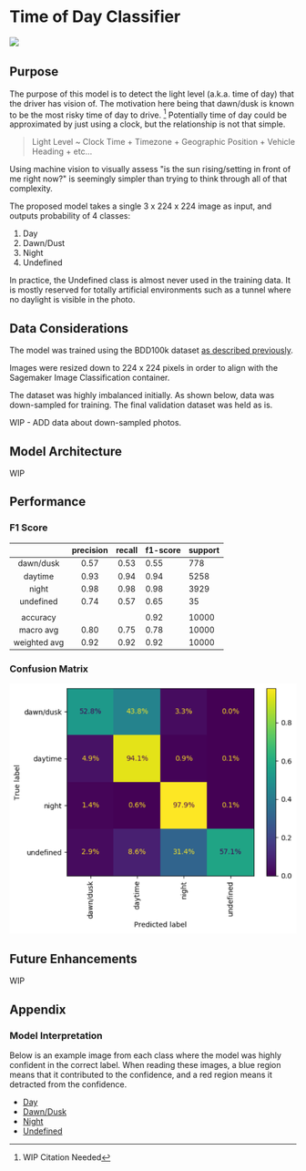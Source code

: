 # Time of Day Classifier

![](images/timeofday_demo.gif)

## Purpose  

The purpose of this model is to detect the light level (a.k.a. time of day) that the driver has vision of. The motivation here being that dawn/dusk is known to be the most risky time of day to drive. [^1] Potentially time of day could be approximated by just using a clock, but the relationship is not that simple.

[^1]: WIP Citation Needed

> Light Level ~ Clock Time + Timezone + Geographic Position + Vehicle Heading + etc...

Using machine vision to visually assess "is the sun rising/setting in front of me right now?" is seemingly simpler than trying to think through all of that complexity.

The proposed model takes a single 3 x 224 x 224 image as input, and outputs probability of 4 classes:  
  
1) Day  
2) Dawn/Dust  
3) Night  
4) Undefined  
  
In practice, the Undefined class is almost never used in the training data. It is mostly reserved for totally artificial environments such as a tunnel where no daylight is visible in the photo.

## Data Considerations

The model was trained using the BDD100k dataset [as described previously](../Dataset.md).

Images were resized down to 224 x 224 pixels in order to align with the Sagemaker Image Classification container.

The dataset was highly imbalanced initially. As shown below, data was down-sampled for training. The final validation dataset was held as is.

WIP - ADD data about down-sampled photos.

## Model Architecture

WIP

## Performance

### F1 Score

|              | precision | recall | f1-score | support |
|:------------:|:---------:|:------:|----------|---------|
|   dawn/dusk  |    0.57   | 0.53   | 0.55     | 778     |
|    daytime   |    0.93   | 0.94   | 0.94     | 5258    |
|     night    |    0.98   | 0.98   | 0.98     | 3929    |
|   undefined  |    0.74   | 0.57   | 0.65     | 35      |
|              |           |        |          |         |
|   accuracy   |           |        | 0.92     | 10000   |
| macro avg    | 0.80      | 0.75   | 0.78     | 10000   |
| weighted avg | 0.92      | 0.92   | 0.92     | 10000   |

### Confusion Matrix

![](images/timeofday-confusion-matrix.PNG)

## Future Enhancements

WIP

## Appendix

### Model Interpretation

Below is an example image from each class where the model was highly confident in the correct label. When reading these images, a blue region means that it contributed to the confidence, and a red region means it detracted from the confidence.  

+ [Day](images/timeofday-daytime-shap.jpeg)
+ [Dawn/Dusk](images/timeofday-dusk-shap.jpeg)
+ [Night](images/timeofday-night-shap.jpeg)
+ [Undefined](images/timeofday-undefined-shap.jpeg)
